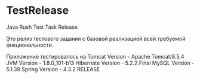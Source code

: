 # TestRelease
Java Rush Test Task Release

Это релиз тестового задания с базовой реализацией всей
требуемой фнкциональности.

Приложение тестировалось на 
Tomcat Version - Apache Tomcat/8.5.4
JVM Version - 1.8.0_101-b13
Hibernate Version - 5.2.2.Final
MySQL Version - 5.1.39
Spring Version - 4.3.2.RELEASE
